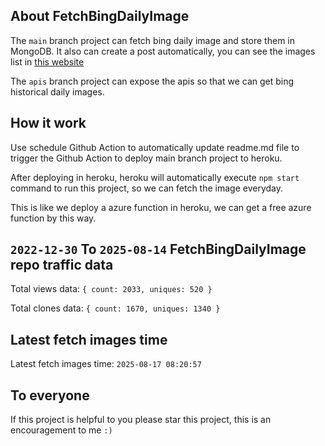 ## About FetchBingDailyImage

The `main` branch project can fetch bing daily image and store them in MongoDB.
It also can create a post automatically, you can see the images list in [this website](https://oursalbum.netlify.app)

The `apis` branch project can expose the apis so that we can get bing historical daily images.

## How it work

Use schedule Github Action to automatically update readme.md file to trigger the Github Action to deploy main branch project to heroku.

After deploying in heroku, heroku will automatically execute `npm start` command to run this project, so we can fetch the image everyday.

This is like we deploy a azure function in heroku, we can get a free azure function by this way.

## `2022-12-30` To `2025-08-14` FetchBingDailyImage repo traffic data

Total views data: `{ count: 2033, uniques: 520 }`

Total clones data: `{ count: 1670, uniques: 1340 }`

## Latest fetch images time

Latest fetch images time: `2025-08-17 08:20:57`

## To everyone

If this project is helpful to you please star this project, this is an encouragement to me `:)`



